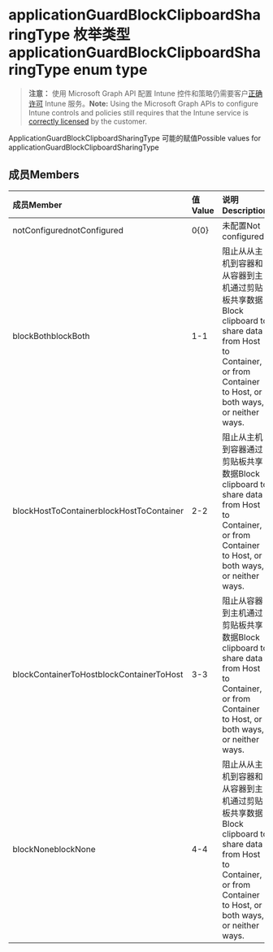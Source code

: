 # <a name="applicationguardblockclipboardsharingtype-enum-type"></a><span data-ttu-id="95d92-101">applicationGuardBlockClipboardSharingType 枚举类型</span><span class="sxs-lookup"><span data-stu-id="95d92-101">applicationGuardBlockClipboardSharingType enum type</span></span>

> <span data-ttu-id="95d92-102">**注意：** 使用 Microsoft Graph API 配置 Intune 控件和策略仍需要客户[正确许可](https://go.microsoft.com/fwlink/?linkid=839381) Intune 服务。</span><span class="sxs-lookup"><span data-stu-id="95d92-102">**Note:** Using the Microsoft Graph APIs to configure Intune controls and policies still requires that the Intune service is [correctly licensed](https://go.microsoft.com/fwlink/?linkid=839381) by the customer.</span></span>

<span data-ttu-id="95d92-103">ApplicationGuardBlockClipboardSharingType 可能的赋值</span><span class="sxs-lookup"><span data-stu-id="95d92-103">Possible values for applicationGuardBlockClipboardSharingType</span></span>
## <a name="members"></a><span data-ttu-id="95d92-104">成员</span><span class="sxs-lookup"><span data-stu-id="95d92-104">Members</span></span>
|<span data-ttu-id="95d92-105">成员</span><span class="sxs-lookup"><span data-stu-id="95d92-105">Member</span></span>|<span data-ttu-id="95d92-106">值</span><span class="sxs-lookup"><span data-stu-id="95d92-106">Value</span></span>|<span data-ttu-id="95d92-107">说明</span><span class="sxs-lookup"><span data-stu-id="95d92-107">Description</span></span>|
|:---|:---|:---|
|<span data-ttu-id="95d92-108">notConfigured</span><span class="sxs-lookup"><span data-stu-id="95d92-108">notConfigured</span></span>|<span data-ttu-id="95d92-109">0</span><span class="sxs-lookup"><span data-stu-id="95d92-109">{0}</span></span>|<span data-ttu-id="95d92-110">未配置</span><span class="sxs-lookup"><span data-stu-id="95d92-110">Not configured</span></span>|
|<span data-ttu-id="95d92-111">blockBoth</span><span class="sxs-lookup"><span data-stu-id="95d92-111">blockBoth</span></span>|<span data-ttu-id="95d92-112">1</span><span class="sxs-lookup"><span data-stu-id="95d92-112">-1</span></span>|<span data-ttu-id="95d92-113">阻止从从主机到容器和从容器到主机通过剪贴板共享数据</span><span class="sxs-lookup"><span data-stu-id="95d92-113">Block clipboard to share data from Host to Container, or from Container to Host, or both ways, or neither ways.</span></span>|
|<span data-ttu-id="95d92-114">blockHostToContainer</span><span class="sxs-lookup"><span data-stu-id="95d92-114">blockHostToContainer</span></span>|<span data-ttu-id="95d92-115">2</span><span class="sxs-lookup"><span data-stu-id="95d92-115">-2</span></span>|<span data-ttu-id="95d92-116">阻止从主机到容器通过剪贴板共享数据</span><span class="sxs-lookup"><span data-stu-id="95d92-116">Block clipboard to share data from Host to Container, or from Container to Host, or both ways, or neither ways.</span></span>|
|<span data-ttu-id="95d92-117">blockContainerToHost</span><span class="sxs-lookup"><span data-stu-id="95d92-117">blockContainerToHost</span></span>|<span data-ttu-id="95d92-118">3</span><span class="sxs-lookup"><span data-stu-id="95d92-118">-3</span></span>|<span data-ttu-id="95d92-119">阻止从容器到主机通过剪贴板共享数据</span><span class="sxs-lookup"><span data-stu-id="95d92-119">Block clipboard to share data from Host to Container, or from Container to Host, or both ways, or neither ways.</span></span>|
|<span data-ttu-id="95d92-120">blockNone</span><span class="sxs-lookup"><span data-stu-id="95d92-120">blockNone</span></span>|<span data-ttu-id="95d92-121">4</span><span class="sxs-lookup"><span data-stu-id="95d92-121">-4</span></span>|<span data-ttu-id="95d92-122">阻止从从主机到容器和从容器到主机通过剪贴板共享数据</span><span class="sxs-lookup"><span data-stu-id="95d92-122">Block clipboard to share data from Host to Container, or from Container to Host, or both ways, or neither ways.</span></span>|








